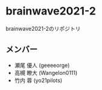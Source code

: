 # brainwave2021-2
brainwave2021-2のリポジトリ

## メンバー
- 瀬尾 優人 (geeeeorge)
- 高槻 瞭大 (Wangelon0111)
- 竹内 蓉 (yo21pilots)
